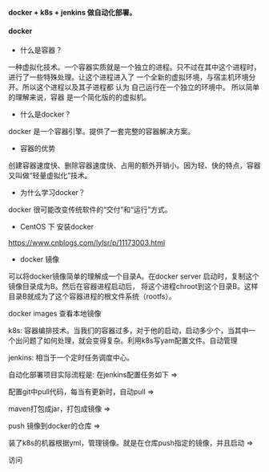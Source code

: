 #### docker + k8s + jenkins 做自动化部署。

#### docker #### 

* 什么是容器？

一种虚拟化技术。一个容器实质就是一个独立的进程。只不过在其中这个进程时，进行了一些特殊处理。让这个进程进入了
一个全新的虚拟环境，与宿主机环境分开。所以这个进程以及其子进程都 认为 自己运行在一个独立的环境中。
所以简单的理解来说，容器 是一个简化版的的虚拟机。

* 什么是docker？

docker 是一个容器引擎。提供了一套完整的容器解决方案。

* 容器的优势

创建容器速度快、删除容器速度快、占用的额外开销小。因为轻、快的特点，容器又叫做“轻量虚拟化”技术。

* 为什么学习docker？

docker 很可能改变传统软件的“交付”和“运行”方式。

* CentOS 下 安装docker

https://www.cnblogs.com/lylsr/p/11173003.html

* docker 镜像

可以将docker镜像简单的理解成一个目录A。在docker server 启动时，复制这个镜像目录成为B。然后在容器进程启动后，
将这个进程chroot到这个目录B。这样目录B就成为了这个容器进程的根文件系统（rootfs）。

docker images 查看本地镜像










k8s: 容器编排技术。当我们的容器过多，对于他的启动，启动多少个，当其中一个出问题了如何处理，就会变得复杂。利用k8s写yam配置文件。自动管理

jenkins: 相当于一个定时任务调度中心。

自动化部署项目实际流程是:
在jenkins配置任务如下 =>

配置git中pull代码，每当有更新时，自动pull  =>

maven打包成jar，打包成镜像  =>

push 镜像到docker的仓库 =>

装了k8s的机器根据yml，管理镜像。就是在仓库push指定的镜像，并且启动 =>

访问
